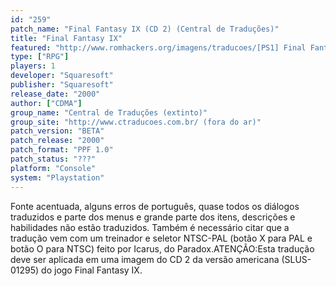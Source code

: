 ```yaml
---
id: "259"
patch_name: "Final Fantasy IX (CD 2) (Central de Traduções)"
title: "Final Fantasy IX"
featured: "http://www.romhackers.org/imagens/traducoes/[PS1] Final Fantasy IX - CD1 Hexagon e os 4 CDs Central de Traduções - 1.jpg"
type: ["RPG"]
players: 1
developer: "Squaresoft"
publisher: "Squaresoft"
release_date: "2000"
author: ["CDMA"]
group_name: "Central de Traduções (extinto)"
group_site: "http://www.ctraducoes.com.br/ (fora do ar)"
patch_version: "BETA"
patch_release: "2000"
patch_format: "PPF 1.0"
patch_status: "???"
platform: "Console"
system: "Playstation"
---
```


Fonte acentuada, alguns erros de português, quase todos os diálogos traduzidos e parte dos menus e grande parte dos itens, descrições e habilidades não estão traduzidos. Também é necessário citar que a tradução vem com um treinador e seletor NTSC-PAL (botão X para PAL e botão O para NTSC) feito por Icarus, do Paradox.ATENÇÃO:Esta tradução deve ser aplicada em uma imagem do CD 2 da versão americana (SLUS-01295) do jogo Final Fantasy IX.